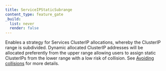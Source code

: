 ```yaml
---
title: ServiceIPStaticSubrange
content_type: feature_gate
_build:
  list: never
  render: false
---
```

Enables a strategy for Services ClusterIP allocations, whereby the
ClusterIP range is subdivided. Dynamic allocated ClusterIP addresses will be allocated preferently
from the upper range allowing users to assign static ClusterIPs from the lower range with a low
risk of collision. See
[Avoiding collisions](/docs/reference/networking/virtual-ips/#avoiding-collisions)
for more details.
